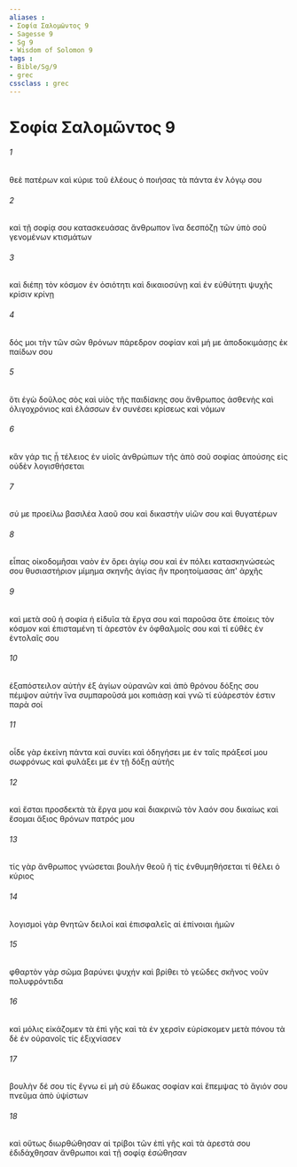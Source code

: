 ```yaml
---
aliases : 
- Σοφία Σαλoμῶντος 9
- Sagesse 9
- Sg 9
- Wisdom of Solomon 9
tags : 
- Bible/Sg/9
- grec
cssclass : grec
---
```


# Σοφία Σαλoμῶντος 9

###### 1
θεὲ πατέρων καὶ κύριε τοῦ ἐλέους ὁ ποιήσας τὰ πάντα ἐν λόγῳ σου
###### 2
καὶ τῇ σοφίᾳ σου κατασκευάσας ἄνθρωπον ἵνα δεσπόζῃ τῶν ὑπὸ σοῦ γενομένων κτισμάτων
###### 3
καὶ διέπῃ τὸν κόσμον ἐν ὁσιότητι καὶ δικαιοσύνῃ καὶ ἐν εὐθύτητι ψυχῆς κρίσιν κρίνῃ
###### 4
δός μοι τὴν τῶν σῶν θρόνων πάρεδρον σοφίαν καὶ μή με ἀποδοκιμάσῃς ἐκ παίδων σου
###### 5
ὅτι ἐγὼ δοῦλος σὸς καὶ υἱὸς τῆς παιδίσκης σου ἄνθρωπος ἀσθενὴς καὶ ὀλιγοχρόνιος καὶ ἐλάσσων ἐν συνέσει κρίσεως καὶ νόμων
###### 6
κἂν γάρ τις ᾖ τέλειος ἐν υἱοῖς ἀνθρώπων τῆς ἀπὸ σοῦ σοφίας ἀπούσης εἰς οὐδὲν λογισθήσεται
###### 7
σύ με προείλω βασιλέα λαοῦ σου καὶ δικαστὴν υἱῶν σου καὶ θυγατέρων
###### 8
εἶπας οἰκοδομῆσαι ναὸν ἐν ὄρει ἁγίῳ σου καὶ ἐν πόλει κατασκηνώσεώς σου θυσιαστήριον μίμημα σκηνῆς ἁγίας ἣν προητοίμασας ἀπ' ἀρχῆς
###### 9
καὶ μετὰ σοῦ ἡ σοφία ἡ εἰδυῖα τὰ ἔργα σου καὶ παροῦσα ὅτε ἐποίεις τὸν κόσμον καὶ ἐπισταμένη τί ἀρεστὸν ἐν ὀφθαλμοῖς σου καὶ τί εὐθὲς ἐν ἐντολαῖς σου
###### 10
ἐξαπόστειλον αὐτὴν ἐξ ἁγίων οὐρανῶν καὶ ἀπὸ θρόνου δόξης σου πέμψον αὐτήν ἵνα συμπαροῦσά μοι κοπιάσῃ καὶ γνῶ τί εὐάρεστόν ἐστιν παρὰ σοί
###### 11
οἶδε γὰρ ἐκείνη πάντα καὶ συνίει καὶ ὁδηγήσει με ἐν ταῖς πράξεσί μου σωφρόνως καὶ φυλάξει με ἐν τῇ δόξῃ αὐτῆς
###### 12
καὶ ἔσται προσδεκτὰ τὰ ἔργα μου καὶ διακρινῶ τὸν λαόν σου δικαίως καὶ ἔσομαι ἄξιος θρόνων πατρός μου
###### 13
τίς γὰρ ἄνθρωπος γνώσεται βουλὴν θεοῦ ἢ τίς ἐνθυμηθήσεται τί θέλει ὁ κύριος
###### 14
λογισμοὶ γὰρ θνητῶν δειλοί καὶ ἐπισφαλεῖς αἱ ἐπίνοιαι ἡμῶν
###### 15
φθαρτὸν γὰρ σῶμα βαρύνει ψυχήν καὶ βρίθει τὸ γεῶδες σκῆνος νοῦν πολυφρόντιδα
###### 16
καὶ μόλις εἰκάζομεν τὰ ἐπὶ γῆς καὶ τὰ ἐν χερσὶν εὑρίσκομεν μετὰ πόνου τὰ δὲ ἐν οὐρανοῖς τίς ἐξιχνίασεν
###### 17
βουλὴν δέ σου τίς ἔγνω εἰ μὴ σὺ ἔδωκας σοφίαν καὶ ἔπεμψας τὸ ἅγιόν σου πνεῦμα ἀπὸ ὑψίστων
###### 18
καὶ οὕτως διωρθώθησαν αἱ τρίβοι τῶν ἐπὶ γῆς καὶ τὰ ἀρεστά σου ἐδιδάχθησαν ἄνθρωποι καὶ τῇ σοφίᾳ ἐσώθησαν

